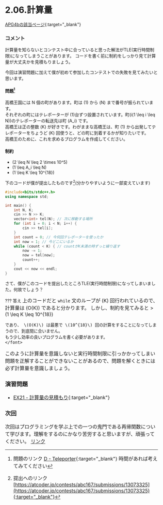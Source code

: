2.06.計算量
============

[APG4bの該当ページ](https://atcoder.jp/contests/APG4b/tasks/APG4b_w){:target="_blank"}

### コメント

計算量を知らないとコンテスト中に合っていると思った解法がTLE(実行時間制限)になってしまうことがあります。
コードを書く前に制約をしっかり見て計算量が大丈夫かを見積もりましょう。

今回は演習問題に加えて僕が初めて参加したコンテストでの失敗を見てみたいと思います。

#### 問題[^1]

高橋王国には N 個の町があります。町は \(1\) から \(N\) まで番号が振られています。  
それぞれの町にはテレポーターが \(1\)台ずつ設置されています。町\(i(1 \leq i \leq N)\)のテレポーターの転送先は町 \(A_i\) です。  
高橋王は正の整数 \(K\) が好きです。わがままな高橋王は、町 \(1\) から出発してテレポーターをちょうど \(K\) 回使うと、どの町に到着するかが知りたいです。  
高橋王のために、これを求めるプログラムを作成してください。

#### 制約

- \(2 \leq N \leq 2 \times 10^5\)
- \(1 \leq A_i \leq N\)
- \(1 \leq K \leq 10^{18}\)

下のコードが僕が提出したものです[^2](分かりやすいように一部変えています)
```c++
#include<bits/stdc++.h>
using namespace std;

int main() {
	int N, K;
	cin >> N >> K;
	vector<int> tel(N); // 次に移動する場所
	for (int i = 0; i < N; i++) {
		cin >> tel[i];
	}
	int count = 0; // 今何回テレポーターを使ったか
	int now = 1; // 今どこにいるか
	while (count < K) { // countがK未満の時ずっと繰り返す
        now -= 1;
		now = tel[now];
		count++;
	}
	cout << now << endl;
}
```
さて、僕がこのコードを提出したところTLE(実行時間制限)になってしまいました。何故でしょう？

??? 答え
    <font size="3%">
    上のコードだと `while` 文のループが \(K\) 回行われているので、計算量は \(O(K)\) であると分かります。
    しかし、制約を見てみると
    > \(1 \leq K \leq 10^{18}\)

    であり、 \(O(K)\) は最悪で \(10^{18}\) 回の計算をすることになってしまうので、到底間に合いません。
    もう少し効率の良いプログラムを書く必要があります。
    </font>

このように計算量を意識しないと実行時間制限に引っかかってしまい問題を正解することができないことがあるので、問題を解くときには必ず計算量を意識しましょう。

### 演習問題

- [EX21 - 計算量の見積もり](https://atcoder.jp/contests/apg4b/tasks/APG4b_cb){:target="_blank"}

### 次回

次回はプログラミングを学ぶ上での一つの鬼門である再帰関数について学びます。理解をするのにかなり苦労すると思いますが、頑張ってください。
[リンク](../2-5/index.md)

[^1]: 問題のリンク [D - Teleporter](https://atcoder.jp/contests/abc167/tasks/abc167_d){:target="_blank"} 時間があれば考えてみてください
[^2]: 提出へのリンク [https://atcoder.jp/contests/abc167/submissions/13073325](https://atcoder.jp/contests/abc167/submissions/13073325){:target="_blank"}
